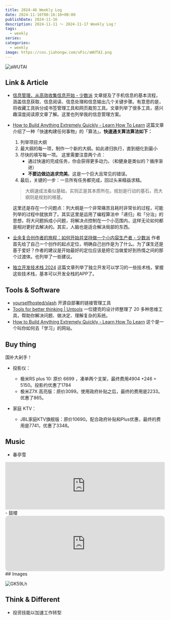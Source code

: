 ```yaml
---
title: 2024-46 Weekly Log
date: 2024-11-16T00:16:10+08:00
publishDate: 2024-11-16
description: 2024-11-11 ～ 2024-11-17 Weekly Log！
tags:
  - weekly
series: 
categories:
  - weekly
image: https://cos.jiahongw.com/uPic/aWUTAI.png
---
```


![aWUTAI](https://cos.jiahongw.com/uPic/aWUTAI.png)

## Link & Article
- [信息管理，从高效收集信息开始 - 少数派](https://rapid-stone-1e7.notion.site/5310ab9d205c49018157083fe3ae3cda)
	文章提及了手机信息的基本流程，涵盖信息获取、信息阅读、信息处理和信息输出几个关键步骤。有意思的是，将收藏工具拆分成书签管理工具和网页裁剪工具。文章列举了很多工具，感兴趣深度阅读原文章了解。这里也列举我的信息管理方案。
- [How to Build Anything Extremely Quickly - Learn How To Learn](https://rapid-stone-1e7.notion.site/How-to-Build-Anything-Extremely-Quickly-Learn-How-To-Learn-45c7730372604fb287ae30dc0a3f05a1)
	这篇文章介绍了一种「快速构建任何事物」的「算法」。**快速通关算法算法如下：**
	1. 列举项目大纲
	2. 最大纲的每一项，制作一个新的大纲。如此递归执行，直到细化到最小
	3. 尽快的填写每一项。
	   这里需要注意两个点：
		- 通过快速的完成任务，你会获得更多动力。（和健身是类似的？循序渐进）
		- **不要边做边追求完美**。这是一个巨大且常见的错误。
	4. 最后，关键的一步：一旦所有任务都完成，回过头来精益求精。
	> 大纲速成法看似基础，实则正是其本质所在。规划是行动的基石，而大纲则是规划的根基。
	
	这里还是存在一个问题点：列大纲是一个非常痛苦且耗时非常长的过程，可能列举的过程中就放弃了。其实这里是运用了编程算法中「递归」和「分治」的思想，将大问题拆成小问题，将解决点控制在一个小范围内，这样无论如何都是相对更好去解决的。其实，人脑也是适合解决局部的东西。
	
- [业余复合创作者的旅程：如何开始并坚持做一个小内容生产者 - 少数派](https://rapid-stone-1e7.notion.site/0ef39b0a69c3430e819abe91b5978778)
  作者首先给了自己一个创作的起点定位，明确自己创作是为了什么。为了谋生还是基于爱好？作者的建议是开始最好的定位应该是把它当做爱好到热情之间的那个过渡体。也列举了一些建议。
- [独立开发技术栈 2024](https://guangzhengli.com/blog/zh/indie-hacker-tech-stack-2024/)
  这篇文章列举了独立开发可以学习的一些技术栈，掌握这些技术栈，基本可以开发全栈的APP了。  

## Tools & Software

- [yourselfhosted/slash](https://github.com/yourselfhosted/slash?tab=readme-ov-file)
  开源自部署的链接管理工具
- [Tools for better thinking | Untools](https://untools.co/)
  一位捷克的设计师整理了 20 多种思维工具，帮助你解决问题、做决定、理解复杂的系统。
- [How to Build Anything Extremely Quickly - Learn How To Learn](https://learnhowtolearn.org/how-to-build-extremely-quickly/)
  这个是一个叫你如何去「学习」的网站。


## Buy thing 
国补大剁手！
- 投影仪：
	- 极米RS plus 10: 原价 6699 ，凑单两个支架，最终费用4904 +246 = 5150。投影约优惠了1784
	- 极米Z7X 高亮版：原价3099。使用政府补贴之后，最终的费用是2233。优惠了865。

- 家庭 KTV：
	- JBL家庭KTV旗舰版：原价10690。配合政府补贴和Plus优惠，最终的费用是7741，优惠了3348。

## Music
- 春亭雪
<iframe allow="autoplay *; encrypted-media *;" frameborder="0" height="150" style="width:100%;max-width:660px;overflow:hidden;background:transparent;" sandbox="allow-forms allow-popups allow-same-origin allow-scripts allow-storage-access-by-user-activation allow-top-navigation-by-user-activation" src="https://embed.music.apple.com/cn/album/%E6%98%A5%E5%BA%AD%E9%9B%AA/1667022452?i=1667022456"></iframe>
- 鼓楼
<iframe allow="autoplay *; encrypted-media *; fullscreen *; clipboard-write" frameborder="0" height="175" style="width:100%;max-width:660px;overflow:hidden;border-radius:10px;" sandbox="allow-forms allow-popups allow-same-origin allow-scripts allow-storage-access-by-user-activation allow-top-navigation-by-user-activation" src="https://embed.music.apple.com/cn/album/%E9%BC%93%E6%A5%BC/1722409813?i=1722409911"></iframe>
## Images

![GK59Lh](https://cos.jiahongw.com/uPic/GK59Lh.png)



## Think & Different
- 投资技能以加速工作转型